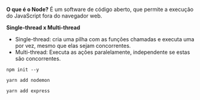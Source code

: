 **O que é o Node?** É um software de código aberto, que permite a execução do JavaScript fora do navegador web.

**Single-thread x Multi-thread**
- Single-thread: cria uma pilha com as funções chamadas e executa uma por vez, mesmo que elas sejam concorrentes.
- Multi-thread: Executa as ações paralelamente, independente se estas são concorrentes.

```
npm init --y
```

```
yarn add nodemon
```

```
yarn add express
```